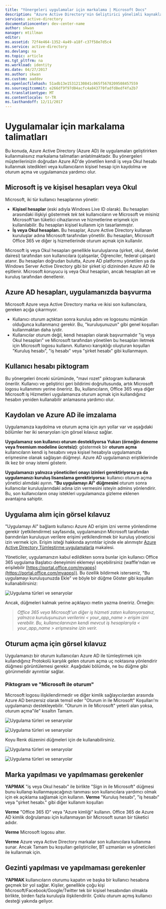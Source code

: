 ```yaml
---
title: "Yönergeleri uygulamalar için markalama | Microsoft Docs"
description: "Azure Active Directory'nin Geliştirici yönelimli kaynakları için kapsamlı bir kılavuz"
services: active-directory
documentationcenter: dev-center-name
author: skwan
manager: mtillman
editor: 
ms.assetid: 72f4e464-1352-4a49-a18f-c37f58e7d5c4
ms.service: active-directory
ms.devlang: na
ms.topic: article
ms.tgt_pltfrm: na
ms.workload: identity
ms.date: 04/27/2017
ms.author: skwan
ms.custom: aaddev
ms.openlocfilehash: 51adb13e15312130841c065f5678209508457559
ms.sourcegitcommit: e266df9f97d04acfc4a843770fadfd8edf4fa2b7
ms.translationtype: MT
ms.contentlocale: tr-TR
ms.lasthandoff: 12/11/2017
---
```

# <a name="branding-guidelines-for-applications"></a>Uygulamalar için markalama talimatları
Bu konuda, Azure Active Directory (Azure AD) ile uygulamaları geliştirirken kullanmalısınız markalama talimatları anlatılmaktadır. Bu yönergeleri müşterilerinizin doğrudan Azure AD'de yönetilen kendi iş veya Okul hesabı kullanmak istedikleri veya kullanıcıların kişisel hesap için kaydolma ve oturum açma ve uygulamanıza yardımcı olur.

## <a name="personal-accounts-vs-work-or-school-accounts-from-microsoft"></a>Microsoft iş ve kişisel hesapları veya Okul
Microsoft, iki tür kullanıcı hesaplarının yönetir:

* **Kişisel hesaplar** (eski adıyla Windows Live ID olarak). Bu hesapları arasındaki ilişkiyi göstermek *tek tek* kullanıcıların ve Microsoft ve misiniz Microsoft'tan tüketici cihazlarının ve hizmetlerine erişmek için kullanılabilir. Bu hesapları kişisel kullanım için tasarlanmıştır.
* **İş veya Okul hesapları.** Bu hesaplar, Azure Active Directory kullanan kuruluşlar adına Microsoft tarafından yönetilir. Bu hesapları, Microsoft Office 365 ve diğer iş hizmetlerinde oturum açmak için kullanılır.

Microsoft iş veya Okul hesapları genellikle kuruluşlarına (şirket, okul, devlet dairesi) tarafından son kullanıcılara (çalışanlar, Öğrenciler, federal çalışan) atanır. Bu hesapları doğrudan bulutta, Azure AD platformu yönetilen ya da Windows Server Active Directory gibi bir şirket içi dizininden Azure AD ile eşitlenir. Microsoft *koruyucu* iş veya Okul hesapları, ancak hesapları ait ve kuruluş tarafından denetlenir.

## <a name="referring-to-azure-ad-accounts-in-your-application"></a>Azure AD hesapları, uygulamanızda başvurma
Microsoft Azure veya Active Directory marka ve ikisi son kullanıcılara, gereken açığa çıkarmıyor.

* Kullanıcı oturum açtıktan sonra kuruluş adını ve logosunu mümkün olduğunca kullanmanız gerekir. Bu, "kuruluşunuzun" gibi genel koşulları kullanmaktan daha iyidir.
* Kullanıcılar oturum değil, kendi hesapları olarak başvurmalıdır "iş veya Okul hesapları" ve Microsoft tarafından yönetilen bu hesapları iletmek için Microsoft logosu kullanın. Kullanıcı karışıklığı oluşturan koşulları "Kuruluş hesabı", "iş hesabı" veya "şirket hesabı" gibi kullanmayın.

## <a name="user-account-pictogram"></a>Kullanıcı hesabı piktogram
Bu yönergeleri önceki sürümünde, "mavi rozet" piktogram kullanarak önerilir. Kullanıcı ve geliştirici geri bildirimi doğrultusunda, artık Microsoft logosu kullanımını yerine öneririz. Bu, kullanıcıların, Office 365 veya diğer Microsoft iş Hizmetleri uygulamanıza oturum açmak için kullandığınız hesabın yeniden kullanabilir anlamasına yardımcı olur.

## <a name="signing-up-and-signing-in-with-azure-ad"></a>Kaydolan ve Azure AD ile imzalama
Uygulamanıza kaydolma ve oturum açma için ayrı yollar var ve aşağıdaki bölümler her iki senaryoları için görsel kılavuz sağlar.

**Uygulamanız son kullanıcı oturum destekliyorsa Yukarı (örneğin deneme veya freemium modeline ücretsiz)**: göstermek bir **oturum açma** kullanıcıların kendi iş hesabını veya kişisel hesabıyla uygulamanızla erişmesine olanak sağlayan düğmeyi. Azure AD uygulamanızı eriştiklerinde ilk kez bir onay istemi gösterir.

**Uygulamanızı yalnızca yöneticileri onayı izinleri gerektiriyorsa ya da uygulamanızı kuruluş lisanslama gerektiriyorsa**: kullanıcı oturum açma yönetici alımdaki ayırın. **"Bu uygulamayı Al" düğmesini** oturum sonra kullanıcılar kuruluşlarındaki adına izin vermesini isteyin admins yönlendirir. Bu, son kullanıcıların onay istekleri uygulamanıza gizleme eklenen avantajına sahiptir.

## <a name="visual-guidance-for-app-acquisition"></a>Uygulama alım için görsel kılavuz
"Uygulamayı Al" bağlantı kullanıcı Azure AD erişim izni verme yönlendirme gerekir (yetkilendirme) sayfasında, uygulamanızın Microsoft tarafından barındırılan kuruluşun verilere erişimi yetkilendirmek bir kuruluş yöneticisi izin vermek için. Erişim isteği hakkında ayrıntılar içinde ele alınmıştır [Azure Active Directory Tümleştirme uygulamalarla](active-directory-integrating-applications.md) makalesi.

Yöneticiler, uygulamanızın kabul edildikten sonra bunlar için kullanıcı Office 365 uygulama Başlatıcı deneyimini eklemeyi seçebilirsiniz (waffle'ndan ve erişilebilir [https://portal.office.com/myapps](https://portal.office.com/myapps)). Bu özellik bildirmek isterseniz, "Bu uygulamayı kuruluşunuzda Ekle" ve böyle bir düğme Göster gibi koşulları kullanabilirsiniz:

![Uygulama türleri ve senaryolar](./media/active-directory-branding-guidelines/add-to-my-org.png)

Ancak, düğmeleri kalmak yerine açıklayıcı metin yazma öneririz. Örneğin:

> *Office 365 veya Microsoft'un diğer iş hizmeti zaten kullanıyorsanız, yalnızca kuruluşunuzun verilerini < your_app_name > erişim izni verebilir. Bu, kullanıcılarınızın kendi mevcut iş hesaplarıyla < your_app_name > erişmesine izin verir.*
> 
> 

## <a name="visual-guidance-for-sign-in"></a>Oturum açma için görsel kılavuz
Uygulamanızı bir oturum kullanıcıları Azure AD ile tümleştirmek için kullandığınız Protokolü karşılık gelen oturum açma uç noktasına yönlendirir düğmesi görüntülemesi gerekir. Aşağıdaki bölümde, ne bu düğme gibi görünmelidir ayrıntılar sağlar.

### <a name="pictogram-and-sign-in-with-microsoft"></a>Piktogram ve "Microsoft ile oturum"
Microsoft logosu ilişkilendirmedir ve diğer kimlik sağlayıcılardan arasında Azure AD benzersiz olarak temsil eder "Oturum in ile Microsoft" Koşulları'nı uygulamanızı destekleyebilir. "Oturum in ile Microsoft" yeterli alan yoksa, oturum açma"ile" kısaltın Tamam.

![Uygulama türleri ve senaryolar](./media/active-directory-branding-guidelines/sign-in-with-microsoft-light.png)

![Uygulama türleri ve senaryolar](./media/active-directory-branding-guidelines/sign-in-light.png)

Koyu Renk düzenini düğmeleri için de kullanabilirsiniz.

![Uygulama türleri ve senaryolar](./media/active-directory-branding-guidelines/sign-in-with-microsoft-dark.png)

![Uygulama türleri ve senaryolar](./media/active-directory-branding-guidelines/sign-in-dark.png)

## <a name="branding-dos-and-donts"></a>Marka yapılması ve yapılmaması gerekenler
**YAPMAK** "iş veya Okul hesabı" ile birlikte "Sign in ile Microsoft" düğmesi bunu kullanıp kullanmayacağınızı tanıması son kullanıcılara yardımcı olmak için ek açıklama sağlamak için kullanın. **Verme** "Kuruluş hesabı", "iş hesabı" veya "şirket hesabı." gibi diğer kullanım koşulları

**Verme** "Office 365 ID" veya "Azure kimliği" kullanın. Office 365 de Azure AD kimlik doğrulaması için kullanmayan bir Microsoft sunan bir tüketici adıdır.

**Verme** Microsoft logosu alter.

**Verme** Azure veya Active Directory markalar son kullanıcılara kullanıma sunar. Ancak Tamam bu koşulları geliştiriciler, BT uzmanları ve yöneticileri ile kullanmak için.

## <a name="navigation-dos-and-donts"></a>Gezinti yapılması ve yapılmaması gerekenler
**YAPMAK** kullanıcıların oturumu kapatın ve başka bir kullanıcı hesabına geçmek bir yol sağlar. Kişiler, genellikle çoğu kişi Microsoft/Facebook/Google/Twitter tek bir kişisel hesabından olmakla birlikte, birden fazla kuruluşla ilişkilendirilir. Çoklu oturum açmış kullanıcı desteği yakında geliyor.


